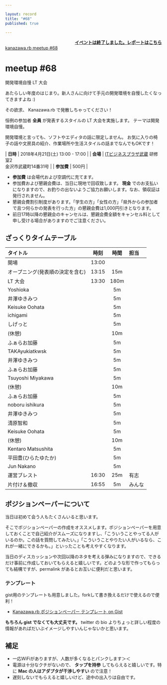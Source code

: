 ```yaml
---

layout: record
title: "#68"
published: true

---
```


<div style="text-align: right;"><a href="./report.html"><strong>イベントは終了しました。レポートはこちら</strong></a></div>

<div class="doorkeeper-widget">
<a class="doorkeeper-registration-widget" href="https://kzrb.doorkeeper.jp/events/72387">kanazawa.rb meetup #68</a><script src="https://widgets.doorkeeper.jp/w/widget.js"></script>
</div>

# meetup #68

開発環境自慢 LT 大会

あたらしい年度のはじまり。新人さんに向けて手元の開発環境を自慢したくなってきますよね :)

その欲求、 Kanazawa.rb で発散しちゃってください！

恒例の参加者 **全員** が発表するスタイルの LT 大会を実施します。
テーマは開発環境自慢。

開発環境と言っても、ソフトやエディタの話に限定しません。
お気に入りの椅子の話や文房具の紹介、作業場所や生活スタイルの話までなんでもOKです！

| **日時**   | 2018年4月21日(土) 13:00 - 17:00 |
| **会場**   | [ITビジネスプラザ武蔵](http://www.bp-musashi.jp/) 研修室2<br>金沢市武蔵町14番31号 |
| **参加費** | 500円 |

* **参加費** は会場代および空調代に充てます。
* 参加費および懇親会費は、当日に現地で回収致します。 **現金** でのお支払いになりますので、お釣りの出ないようご協力お願いします。なお、領収証は発行されません。
* 懇親会費割引制度があります。「学生の方」「女性の方」「県外からの参加者で且つ何らかの発表を行った方」の懇親会費は1,000円引きとなります。
* 前日17時以降の懇親会のキャンセルは、懇親会費全額をキャンセル料として申し受ける場合がありますのでご注意ください。

## ざっくりタイムテーブル

| タイトル                          | 時刻  | 時間 | 担当                                                    |
|:----------------------------------|:-----:|:----:|:--------------------------------------------------------|
| 開場                              | 13:00 |      |                                                         |
| オープニング(発表順の決定を含む)  | 13:15 | 15m  |                                                         |
| LT 大会                           | 13:30 | 180m |                                                         |
| Yoshioka                          |       | 5m   |                                                         |
| 井澤ゆきみつ                      |       | 5m   |                                                         |
| Keisuke Oohata                    |       | 5m   |                                                         |
| ichigami                          |       | 5m   |                                                         |
| しげっと                          |       | 5m   |                                                         |
| (休憩)                            |       | 10m  |                                                         |
| ふぁらお加藤                      |       | 5m   |                                                         |
| TAKAyukiatkwsk                    |       | 5m   |                                                         |
| 井澤ゆきみつ                      |       | 5m   |                                                         |
| ふぁらお加藤                      |       | 5m   |                                                         |
| Tsuyoshi Miyakawa                 |       | 5m   |                                                         |
| (休憩)                            |       | 10m  |                                                         |
| ふぁらお加藤                      |       | 5m   |                                                         |
| noboru ishikura                   |       | 5m   |                                                         |
| 井澤ゆきみつ                      |       | 5m   |                                                         |
| 清原智和                          |       | 5m   |                                                         |
| Keisuke Oohata                    |       | 5m   |                                                         |
| (休憩)                            |       | 10m  |                                                         |
| Kentaro Matsushita                |       | 5m   |                                                         |
| 平田豊(ひらたゆたか)              |       | 5m   |                                                         |
| Jun Nakano                        |       | 5m   |                                                         |
| 運営ブレスト                      | 16:30 | 25m  | 有志                                                    |
| 片付け＆撤収                      | 16:55 | 5m   | みんな                                                  |


## ポジションペーパーについて

当日は初めて会う人もたくさんいると思います。

そこでポジションペーパーの作成をオススメします。ポジションペーパーを用意しておくことで自己紹介がスムーズになりますし、「こういうことやってる人がいるのか。この話を質問してみたい。」「こういうことやりたい人がいるなら、これが一緒にできるかも。」といったことも考えやすくなります。

当日のディスカッションや次回以降のネタを考える弾みになりますので、できるだけ事前に作成しておいてもらえると嬉しいです。どのような形で作ってもらっても結構ですが、permalink があるとお互いに便利だと思います。


### テンプレート

gist用のテンプレートも用意しました。forkして書き換えるだけで使えるので便利！

- [Kanazawa.rb ポジションペーパー テンプレート on Gist](https://gist.github.com/5a523ec3180002229a32)

**もちろん gist でなくても大丈夫です。** twitter の bio よりちょっと詳しい程度の情報があればだいぶイメージしやすいんじゃないかと思います。


## 補足

- 一応WiFiがありますが、人数が多くなるとパンクします＞＜
- 電源は十分なクチがないので、 **タップを持参** してもらえると嬉しいです。特に **Mac の人はアダプタが干渉しやすい** ので注意！
- 遅刻しないでもらえると嬉しいけど、途中の出入りは自由です。
